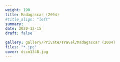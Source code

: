 ```yaml
---
weight: 190
title: Madagascar (2004)
#title_align: "left"
summary: 
date: 2020-12-15
draft: false

gallery: gallery/Private/Travel/Madagascar (2004)
files: "*.jpg"
cover: dscn1348.jpg
---
```

